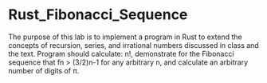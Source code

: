 # Rust_Fibonacci_Sequence
The purpose of this lab is to implement a program in Rust to extend the concepts of recursion, series, and irrational numbers discussed in class and the text.  Program should calculate: n!, demonstrate for the Fibonacci sequence that fn > (3/2)n-1 for any arbitrary n, and calculate an arbitrary number of digits of π.
